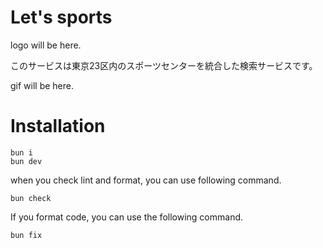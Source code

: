 # Let's sports

logo will be here.

このサービスは東京23区内のスポーツセンターを統合した検索サービスです。

gif will be here.

# Installation

```shell
bun i
bun dev
```

when you check lint and format, you can use following command.

```shell
bun check
```

If you format code, you can use the following command.

```shell
bun fix
```
